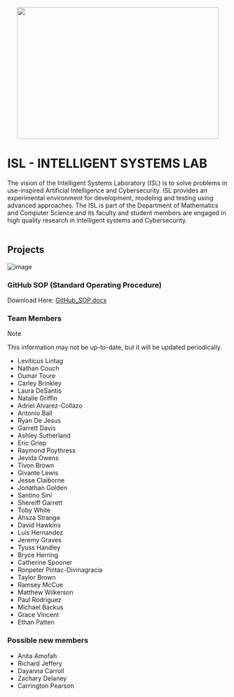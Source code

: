 <p align="center">
  <img width="460" height="300" src="https://github.com/ISL-INTELLIGENT-SYSTEMS-LAB/.github/assets/78773029/f90d7f2f-1d96-4333-9637-3b988f92104e">
</p>

# ISL - INTELLIGENT SYSTEMS LAB
The vision of the Intelligent Systems Laboratory (ISL) is to solve problems in use-inspired 
Artificial Intelligence and Cybersecurity. ISL provides an experimental environment for 
development, modeling and testing using advanced approaches. The ISL is part of the 
Department of Mathematics and Computer Science and its faculty and student members are 
engaged in high quality research in intelligent systems and Cybersecurity.
<br><br>

## Projects
![image](https://github.com/ISL-INTELLIGENT-SYSTEMS-LAB/.github/assets/78773029/efac4010-804a-4615-9c40-f6eb3be3d6d6)


### GitHub SOP (Standard Operating Procedure)
Download Here: [GitHub_SOP.docx](https://github.com/ISL-INTELLIGENT-SYSTEMS-LAB/.github/files/12773848/GitHub_SOP.docx)


### Team Members

>[!NOTE]
> This information may not be up-to-date, but it will be updated periodically.

- Leviticus Lintag
- Nathan Couch
- Oumar Toure
- Carley Brinkley
- Laura DeSantis
- Natalie Griffin
- Adriel Alvarez-Collazo
- Antonio Ball
- Ryan De Jesus
- Garrett Davis
- Ashley Sutherland
- Eric Griep
- Raymond Poythress
- Jevida Owens
- Tivon Brown
- Givante Lewis
- Jesse Claiborne
- Jonathan Golden
- Santino Sini
- Shereiff Garrett
- Toby White
- Ahsza Strange
- David Hawkins
- Luis Hernandez
- Jeremy Graves
- Tyuss Handley
- Bryce Herring
- Catherine Spooner
- Ronpeter Pintac-Divinagracia
- Taylor Brown
- Ramsey McCue
- Matthew Wilkerson
- Paul Rodriguez
- Michael Backus
- Grace Vincent
- Ethan Patten

### Possible new members
- Anita Amofah
- Richard Jeffery
- Dayanna Carroll
- Zachary Delaney
- Carrington Pearson 
